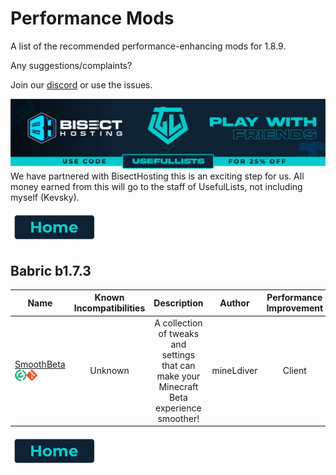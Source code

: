 # Performance Mods

A list of the recommended performance-enhancing mods for 1.8.9.

Any suggestions/complaints?

Join our [discord](https://discord.gg/8nzHYhVUQS) or use the issues.

[![Bisect Hosting Image](https://raw.githubusercontent.com/TheUsefulLists/assets/main/Images/Promo.png)](https://bisecthosting.com/UsefulLists)
We have partnered with BisectHosting this is an exciting step for us. All money earned from this will go to the staff of UsefulLists, not including myself (Kevsky).

[![Home](https://raw.githubusercontent.com/TheUsefulLists/assets/main/Images/Buttons/Small/Home.png)](/README.md)

## Babric b1.7.3

| Name | Known Incompatibilities | Description | Author | Performance Improvement | [Label](/README.md/#labels) | License |
| --- | :---: | :---: | :---: | :---: | :---: | :---: |
| [SmoothBeta](https://modrinth.com/mod/smoothbeta) [![Modrinth Logo](https://raw.githubusercontent.com/TheUsefulLists/assets/main/Images/Platform_Icons/Modrinth.png)](https://modrinth.com/mod/smoothbeta)[![GitHub Logo](https://raw.githubusercontent.com/TheUsefulLists/assets/main/Images/Platform_Icons/Github.png)](https://github.com/mineLdiver/smoothbeta) | Unknown | A collection of tweaks and settings that can make your Minecraft Beta experience smoother! | mineLdiver | Client | None | [CC0](/licenses/Licenses.md#cc0) |

[![Home](https://raw.githubusercontent.com/TheUsefulLists/assets/main/Images/Buttons/Small/Home.png)](/README.md)
